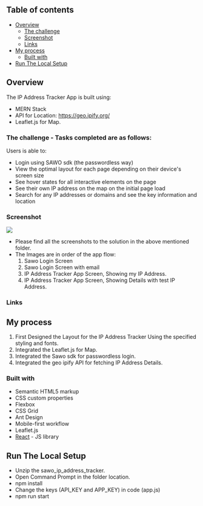 ## Table of contents

- [Overview](#overview)
  - [The challenge](#the-challenge)
  - [Screenshot](#screenshot)
  - [Links](#links)
- [My process](#my-process)
  - [Built with](#built-with)
- [Run The Local Setup](#run-local)
## Overview

The IP Address Tracker App is built using:
- MERN Stack
- API for Location: https://geo.ipify.org/
- Leaflet.js for Map.


### The challenge - Tasks completed are as follows:

Users is able to:

- Login using SAWO sdk (the passwordless way)
- View the optimal layout for each page depending on their device's screen size
- See hover states for all interactive elements on the page
- See their own IP address on the map on the initial page load
- Search for any IP addresses or domains and see the key information and location

### Screenshot

![](./Solution_Screenshots/) 
- Please find all the screenshots to the solution in the above mentioned folder.
- The Images are in order of the app flow:
  1. Sawo Login Screen 
  2. Sawo Login Screen with email
  3. IP Address Tracker App Screen, Showing my IP Address.
  4. IP Address Tracker App Screen, Showing Details with test IP Address.

### Links


## My process
1. First Designed the Layout for the IP Address Tracker Using the specified styling and fonts.
2. Integrated the Leaflet.js for Map.
3. Integrated the Sawo sdk for passwordless login.
4. Integrated the geo ipify API for fetching IP Address Details.

### Built with

- Semantic HTML5 markup
- CSS custom properties
- Flexbox
- CSS Grid
- Ant Design 
- Mobile-first workflow
- Leaflet.js
- [React](https://reactjs.org/) - JS library

## Run The Local Setup 
- Unzip the sawo_ip_address_tracker.
- Open Command Prompt in the folder location.
- npm install 
- Change the keys (API_KEY and APP_KEY) in code (app.js)
- npm run start
